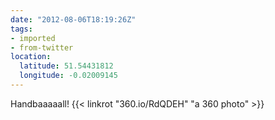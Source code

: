 ```yaml
---
date: "2012-08-06T18:19:26Z"
tags:
- imported
- from-twitter
location:
  latitude: 51.54431812
  longitude: -0.02009145
---
```

Handbaaaaall\! {{< linkrot "360.io/RdQDEH" "a 360 photo" >}}
